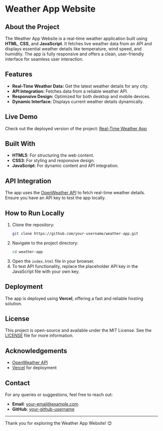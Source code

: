 # Weather App Website

## About the Project
The Weather App Website is a real-time weather application built using **HTML**, **CSS**, and **JavaScript**. It fetches live weather data from an API and displays essential weather details like temperature, wind speed, and humidity. The app is fully responsive and offers a clean, user-friendly interface for seamless user interaction.

## Features
- **Real-Time Weather Data:** Get the latest weather details for any city.
- **API Integration:** Fetches data from a reliable weather API.
- **Responsive Design:** Optimized for both desktop and mobile devices.
- **Dynamic Interface:** Displays current weather details dynamically.

## Live Demo
Check out the deployed version of the project: [Real-Time Weather App](https://real-time-weather-website.vercel.app)

## Built With
- **HTML5**: For structuring the web content.
- **CSS3**: For styling and responsive design.
- **JavaScript**: For dynamic content and API integration.

## API Integration
The app uses the [OpenWeather API](https://openweathermap.org/) to fetch real-time weather details. Ensure you have an API key to test the app locally.

## How to Run Locally
1. Clone the repository:
   ```bash
   git clone https://github.com/your-username/weather-app.git
   ```
2. Navigate to the project directory:
   ```bash
   cd weather-app
   ```
3. Open the `index.html` file in your browser.
4. To test API functionality, replace the placeholder API key in the JavaScript file with your own key.

## Deployment
The app is deployed using **Vercel**, offering a fast and reliable hosting solution.

## License
This project is open-source and available under the MIT License. See the [LICENSE](LICENSE) file for more information.

## Acknowledgements
- [OpenWeather API](https://openweathermap.org/)
- [Vercel](https://vercel.com/) for deployment

## Contact
For any queries or suggestions, feel free to reach out:
- **Email**: your-email@example.com
- **GitHub**: [your-github-username](https://github.com/your-github-username)

---
Thank you for exploring the Weather App Website! 😊
